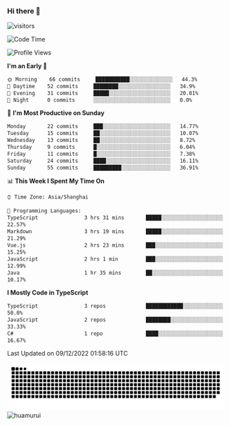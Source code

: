 ### Hi there 👋
 ![visitors](https://visitor-badge.laobi.icu/badge?page_id=huamurui)

<!-- [![知乎](https://img.shields.io/badge/dynamic/json?url=https%3A%2F%2Fapi.swo.moe%2Fstats%2Fzhihu%2Fke-ai-wu-li-de-nan-hai-zi&query=count&color=282c34&label=%E7%9F%A5%E4%B9%8E&labelColor=0084ff&logo=zhihu&logoColor=ffffff&suffix=+%E5%85%B3%E6%B3%A8&cacheSeconds=3600)](https://www.zhihu.com/people/ke-ai-wu-li-de-nan-hai-zi)
 -->


<!--START_SECTION:waka-->
![Code Time](http://img.shields.io/badge/Code%20Time-126%20hrs%2023%20mins-blue)

![Profile Views](http://img.shields.io/badge/Profile%20Views-0-blue)

**I'm an Early 🐤** 

```text
🌞 Morning    66 commits     ███████████░░░░░░░░░░░░░░   44.3% 
🌆 Daytime    52 commits     ████████░░░░░░░░░░░░░░░░░   34.9% 
🌃 Evening    31 commits     █████░░░░░░░░░░░░░░░░░░░░   20.81% 
🌙 Night      0 commits      ░░░░░░░░░░░░░░░░░░░░░░░░░   0.0%

```
📅 **I'm Most Productive on Sunday** 

```text
Monday       22 commits     ███░░░░░░░░░░░░░░░░░░░░░░   14.77% 
Tuesday      15 commits     ██░░░░░░░░░░░░░░░░░░░░░░░   10.07% 
Wednesday    13 commits     ██░░░░░░░░░░░░░░░░░░░░░░░   8.72% 
Thursday     9 commits      █░░░░░░░░░░░░░░░░░░░░░░░░   6.04% 
Friday       11 commits     █░░░░░░░░░░░░░░░░░░░░░░░░   7.38% 
Saturday     24 commits     ████░░░░░░░░░░░░░░░░░░░░░   16.11% 
Sunday       55 commits     █████████░░░░░░░░░░░░░░░░   36.91%

```


📊 **This Week I Spent My Time On** 

```text
⌚︎ Time Zone: Asia/Shanghai

💬 Programming Languages: 
TypeScript               3 hrs 31 mins       █████░░░░░░░░░░░░░░░░░░░░   22.57% 
Markdown                 3 hrs 19 mins       █████░░░░░░░░░░░░░░░░░░░░   21.29% 
Vue.js                   2 hrs 23 mins       ███░░░░░░░░░░░░░░░░░░░░░░   15.25% 
JavaScript               2 hrs 1 min         ███░░░░░░░░░░░░░░░░░░░░░░   12.99% 
Java                     1 hr 35 mins        ██░░░░░░░░░░░░░░░░░░░░░░░   10.17%

```

**I Mostly Code in TypeScript** 

```text
TypeScript               3 repos             ████████████░░░░░░░░░░░░░   50.0% 
JavaScript               2 repos             ████████░░░░░░░░░░░░░░░░░   33.33% 
C#                       1 repo              ████░░░░░░░░░░░░░░░░░░░░░   16.67%

```



 Last Updated on 09/12/2022 01:58:16 UTC
<!--END_SECTION:waka-->

<!--
![知乎](https://stats.justsong.cn/api/zhihu?username=ke-ai-wu-li-de-nan-hai-zi)
![bilibili](https://stats.justsong.cn/api/bilibili/?id=144672037)
![leetcode](https://stats.justsong.cn/api/leetcode?username=yun-tai-f&cn=true)
![huamurui's Most used languages](https://github-readme-stats.vercel.app/api/top-langs?username=huamurui&show_icons=true&count_private=true&layout=compact&hide_border=true&langs_count=10)

<img align="right" src="https://github-readme-stats.vercel.app/api?username=huamurui&show_icons=true&theme=radical">

**huamurui/huamurui** is a ✨ _special_ ✨ repository because its `README.md` (this file) appears on your GitHub profile.

Here are some ideas to get you started:

- 🔭 I’m currently working on ...
- 🌱 I’m currently learning ...
- 👯 I’m looking to collaborate on ...
- 🤔 I’m looking for help with ...
- 💬 Ask me about ...
- 📫 How to reach me: ...
- 😄 Pronouns: ...
- ⚡ Fun fact: ...
-->

![huamurui](https://raw.githubusercontent.com/huamurui/huamurui/main/assets/github-contribution-grid-snake.svg)
![huamurui](https://count.getloli.com/get/@huamurui)
